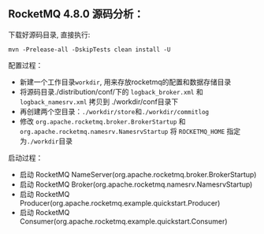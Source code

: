 ## RocketMQ 4.8.0 源码分析：

下载好源码目录, 直接执行:
```shell script
mvn -Prelease-all -DskipTests clean install -U
```

配置过程：
- 新建一个工作目录`workdir`, 用来存放rocketmq的配置和数据存储目录
- 将源码目录./distribution/conf/下的 `logback_broker.xml` 和 `logback_namesrv.xml` 拷贝到 ./workdir/conf目录下
- 再创建两个空目录：`./workdir/store`和`./workdir/commitlog`
- 修改 `org.apache.rocketmq.broker.BrokerStartup` 和 `org.apache.rocketmq.namesrv.NamesrvStartup` 将 `ROCKETMQ_HOME` 指定为`./workdir`目录

启动过程：
- 启动 RocketMQ NameServer(org.apache.rocketmq.broker.BrokerStartup)
- 启动 RocketMQ Broker(org.apache.rocketmq.namesrv.NamesrvStartup)
- 启动 RocketMQ Producer(org.apache.rocketmq.example.quickstart.Producer)
- 启动 RocketMQ Consumer(org.apache.rocketmq.example.quickstart.Consumer)